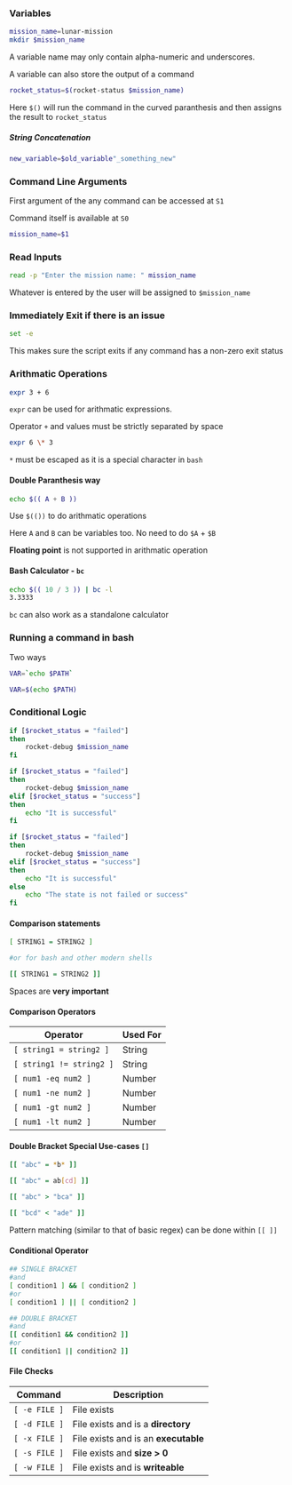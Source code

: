 ### Variables

```bash
mission_name=lunar-mission
mkdir $mission_name
```

A variable name may only contain alpha-numeric and underscores.

A variable can also store the output of a command

```bash
rocket_status=$(rocket-status $mission_name)
```

Here `$()` will run the command in the curved paranthesis and then assigns the result to `rocket_status`

##### String Concatenation

```bash
new_variable=$old_variable"_something_new"
```

### Command Line Arguments

First argument of the any command can be accessed at `S1`

Command itself is available at `S0` 

```bash
mission_name=$1
```

### Read Inputs

```bash
read -p "Enter the mission name: " mission_name
```

Whatever is entered by the user will be assigned to `$mission_name`

### Immediately Exit if there is an issue

```bash
set -e
```

This makes sure the script exits if any command has a non-zero exit status

### Arithmatic Operations

```bash
expr 3 + 6
```

`expr` can be used for arithmatic expressions.

Operator `+` and values must be strictly separated by space

```bash
expr 6 \* 3
```

`*` must be escaped as it is a special character in `bash`

#### Double Paranthesis way

```bash
echo $(( A + B ))
```

Use `$(())` to do arithmatic operations

Here `A` and `B` can be variables too. No need to do `$A` + `$B`

**Floating point** is not supported in arithmatic operation

#### Bash Calculator - `bc`

```bash
echo $(( 10 / 3 )) | bc -l
3.3333
```

`bc` can also work as a standalone calculator

### Running a command in bash

Two ways

```bash
VAR=`echo $PATH`
```

```bash
VAR=$(echo $PATH)
```

### Conditional Logic

```bash
if [$rocket_status = "failed"]
then
	rocket-debug $mission_name
fi
```

```bash
if [$rocket_status = "failed"]
then
	rocket-debug $mission_name
elif [$rocket_status = "success"]
then
	echo "It is successful"
fi
```

```bash
if [$rocket_status = "failed"]
then
	rocket-debug $mission_name
elif [$rocket_status = "success"]
then
	echo "It is successful"
else
	echo "The state is not failed or success"
fi
```

#### Comparison statements

```bash
[ STRING1 = STRING2 ]

#or for bash and other modern shells

[[ STRING1 = STRING2 ]]
```

Spaces are **very important**

#### Comparison Operators

| Operator                 | Used For |
| ------------------------ | -------- |
| `[ string1 = string2 ]`  | String   |
| `[ string1 != string2 ]` | String   |
| `[ num1 -eq num2 ]`      | Number   |
| `[ num1 -ne num2 ]`      | Number   |
| `[ num1 -gt num2 ]`      | Number   |
| `[ num1 -lt num2 ]`      | Number   |

#### Double Bracket Special Use-cases `[]`

```bash
[[ "abc" = *b* ]]

[[ "abc" = ab[cd] ]]

[[ "abc" > "bca" ]]

[[ "bcd" < "ade" ]]
```

Pattern matching (similar to that of basic regex) can be done within `[[ ]]`

#### Conditional Operator

```bash
## SINGLE BRACKET
#and
[ condition1 ] && [ condition2 ]
#or
[ condition1 ] || [ condition2 ]

## DOUBLE BRACKET
#and
[[ condition1 && condition2 ]]
#or
[[ condition1 || condition2 ]]

```

#### File Checks

| Command       | Description                          |
| ------------- | ------------------------------------ |
| `[ -e FILE ]` | File exists                          |
| `[ -d FILE ]` | File exists and is a **directory**   |
| `[ -x FILE ]` | File exists and is an **executable** |
| `[ -s FILE ]` | File exists and **size > 0**         |
| `[ -w FILE ]` | File exists and is **writeable**     |


